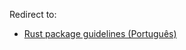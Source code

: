 Redirect to:

*   [Rust package guidelines (Português)](/index.php/Rust_package_guidelines_(Portugu%C3%AAs) "Rust package guidelines (Português)")